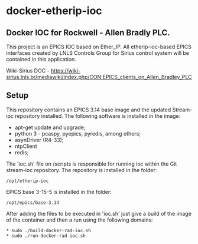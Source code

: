 # docker-etherip-ioc

## Docker IOC for Rockwell - Allen Bradly PLC.

This project is an EPICS IOC based on Ether_IP. All etherip-ioc-based EPICS interfaces created by LNLS Controls Group for Sirius control system will be contained in this application.

Wiki-Sirius DOC - https://wiki-sirius.lnls.br/mediawiki/index.php/CON:EPICS_clients_on_Allen_Bradley_PLC


## Setup

This repository contains an EPICS 3.14 base image and the updated Stream-ioc repository installed. The following software is installed in the image:

* apt-get update and upgrade;
* python 3 - pcaspy, pyepics, pyredis, among others;
* asynDriver (R4-33);
* ntpClient
* redis;

The 'ioc.sh' file on /scripts is responsible for running ioc within the Git stream-ioc repository. The repository is installed in the folder:

```
/opt/etherip-ioc
```
EPICS base 3-15-5 is installed in the folder:

```
/opt/epics/base-3.14
```

After adding the files to be executed in 'ioc.sh' just give a build of the image of the container and then a run using the following domains:

```
* sudo ./build-docker-rad-ioc.sh
* sudo ./run-docker-rad-ioc.sh
```
